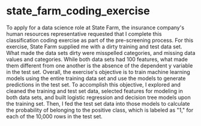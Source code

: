# state_farm_coding_exercise
To apply for a data science role at State Farm, the insurance company's human resources representative requested that I complete this classification coding exercise as part of the pre-screening process. For this exercise, State Farm supplied me with a dirty training and test data set. What made the data sets dirty were misspelled categories, and missing data values and categories. While both data sets had 100 features, what made them different from one another is the absence of the dependent y variable in the test set. Overall, the exercise's objective is to train machine learning models using the entire training data set and use the models to generate predictions in the test set. To accomplish this objective, I explored and cleaned the training and test set data, selected features for modeling in both data sets, and built logistic regression and decision tree models upon the training set. Then, I fed the test set data into those models to calculate the probability of belonging to the positive class, which is labeled as "1," for each of the 10,000 rows in the test set. 
